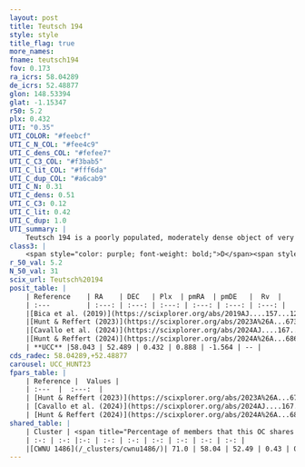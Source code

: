 ```yaml
---
layout: post
title: Teutsch 194
style: style
title_flag: true
more_names: 
fname: teutsch194
fov: 0.173
ra_icrs: 58.04289
de_icrs: 52.48877
glon: 148.53394
glat: -1.15347
r50: 5.2
plx: 0.432
UTI: "0.35"
UTI_COLOR: "#feebcf"
UTI_C_N_COL: "#fee4c9"
UTI_C_dens_COL: "#fefee7"
UTI_C_C3_COL: "#f3bab5"
UTI_C_lit_COL: "#fff6da"
UTI_C_dup_COL: "#a6cab9"
UTI_C_N: 0.31
UTI_C_dens: 0.51
UTI_C_C3: 0.12
UTI_C_lit: 0.42
UTI_C_dup: 1.0
UTI_summary: |
    Teutsch 194 is a poorly populated, moderately dense object of very low C3 quality. It is poorly studied in the literature. This object shares a significant percentage of members with a later reported entry.
class3: |
    <span style="color: purple; font-weight: bold;">D</span><span style="color: red; font-weight: bold;">C</span>
r_50_val: 5.2
N_50_val: 31
scix_url: Teutsch%20194
posit_table: |
    | Reference    | RA    | DEC   | Plx  | pmRA  | pmDE   |  Rv  |
    | :---         | :---: | :---: | :---: | :---: | :---: | :---: |
    |[Bica et al. (2019)](https://scixplorer.org/abs/2019AJ....157...12B) | 58.123 | 52.451 | -- | -- | -- | -- |
    |[Hunt & Reffert (2023)](https://scixplorer.org/abs/2023A%26A...673A.114H) | 58.045 | 52.484 | 0.421 | 0.892 | -1.525 | -- |
    |[Cavallo et al. (2024)](https://scixplorer.org/abs/2024AJ....167...12C) | 58.047 | 52.489 | 0.423 | -- | -- | -- |
    |[Hunt & Reffert (2024)](https://scixplorer.org/abs/2024A%26A...686A..42H) | 58.045 | 52.484 | 0.421 | 0.892 | -1.525 | -- |
    | **UCC** |58.043 | 52.489 | 0.432 | 0.888 | -1.564 | -- | 
cds_radec: 58.04289,+52.48877
carousel: UCC_HUNT23
fpars_table: |
    | Reference |  Values |
    | :---  |  :---:  |
    | [Hunt & Reffert (2023)](https://scixplorer.org/abs/2023A%26A...673A.114H) | `AV50=2.803, diffAV50=1.234, MOD50=11.617, logAge50=7.72` |
    | [Cavallo et al. (2024)](https://scixplorer.org/abs/2024AJ....167...12C) | `AV50=2.69, dMod50=12.57, logAge50=7.81, [Fe/H]50=1.06` |
    | [Hunt & Reffert (2024)](https://scixplorer.org/abs/2024A%26A...686A..42H) | `MassJ=205.111` |
shared_table: |
    | Cluster | <span title="Percentage of members that this OC shares with the ones listed">%</span>   | RA   | DEC   | Plx   | pmRA  | pmDE  | Rv | UTI |
    | :-: | :-: |:-: | :-: | :-: | :-: | :-: | :-: | :-: |
    |[CWNU 1486](/_clusters/cwnu1486/)| 71.0 | 58.04 | 52.49 | 0.43 | 0.86 | -1.58 | -- |0.02 |
---
```

